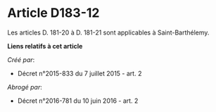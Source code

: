 # Article D183-12

Les articles D. 181-20 à D. 181-21 sont applicables à Saint-Barthélemy.

**Liens relatifs à cet article**

_Créé par_:

  - Décret n°2015-833 du 7 juillet 2015 - art. 2

_Abrogé par_:

  - Décret n°2016-781 du 10 juin 2016 - art. 2

